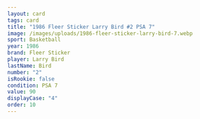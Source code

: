 ```yaml
---
layout: card
tags: card
title: "1986 Fleer Sticker Larry Bird #2 PSA 7"
image: /images/uploads/1986-fleer-sticker-larry-bird-7.webp
sport: Basketball
year: 1986
brand: Fleer Sticker
player: Larry Bird
lastName: Bird
number: "2"
isRookie: false
condition: PSA 7
value: 90
displayCase: "4"
order: 10
---
```

